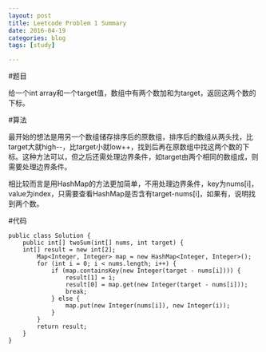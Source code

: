 ```yaml
---
layout: post
title: Leetcode Problem 1 Summary
date: 2016-04-19
categories: blog
tags: [study]

---
```


#题目

给一个int array和一个target值，数组中有两个数加和为target，返回这两个数的下标。

#算法

最开始的想法是用另一个数组储存排序后的原数组，排序后的数组从两头找，比target大就high--，比target小就low++，找到后再在原数组中找这两个数的下标。这种方法可以，但之后还需处理边界条件，如target由两个相同的数组成，则需要处理边界条件。

相比较而言是用HashMap的方法更加简单，不用处理边界条件，key为nums[i]，value为index，只需要查看HashMap是否含有target-nums[i]，如果有，说明找到两个数。

#代码

	public class Solution {
    	public int[] twoSum(int[] nums, int target) {
    	int[] result = new int[2];
        	Map<Integer, Integer> map = new HashMap<Integer, Integer>();
        	for (int i = 0; i < nums.length; i++) {
        		if (map.containsKey(new Integer(target - nums[i]))) {
               		result[1] = i;
               		result[0] = map.get(new Integer(target - nums[i]));
               		break;
           		} else {
                	map.put(new Integer(nums[i]), new Integer(i));
            	}
        	}
        	return result;
    	}
	}